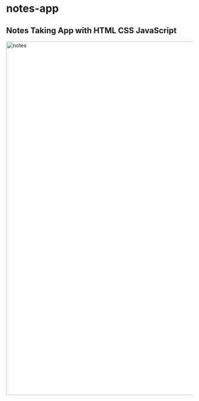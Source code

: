 # notes-app
## Notes Taking App with HTML CSS JavaScript
<img width="954" alt="notes" src="https://github.com/JohnnyLouisTech/notes-app/assets/29494723/9839acb0-c55d-4d8b-b48e-be73087da3bc">
